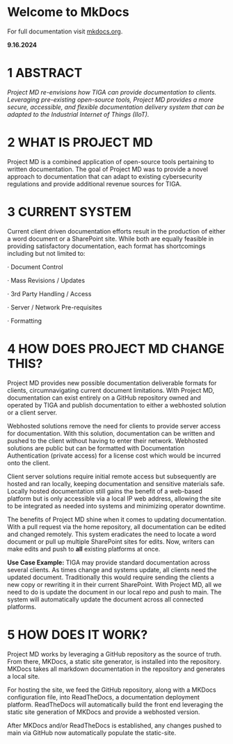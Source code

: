 # Welcome to MkDocs

For full documentation visit [mkdocs.org](https://www.mkdocs.org).

**9.16.2024**
# 1 ABSTRACT

_Project MD re-envisions how TIGA can provide documentation to clients. Leveraging pre-existing open-source tools, Project MD provides a more secure, accessible, and flexible documentation delivery system that can be adapted to the Industrial Internet of Things (IIoT)._

# 2 WHAT IS PROJECT MD

Project MD is a combined application of open-source tools pertaining to written documentation. The goal of Project MD was to provide a novel approach to documentation that can adapt to existing cybersecurity regulations and provide additional revenue sources for TIGA. 

# 3 CURRENT SYSTEM

Current client driven documentation efforts result in the production of either a word document or a SharePoint site. While both are equally feasible in providing satisfactory documentation, each format has shortcomings including but not limited to:

· Document Control

· Mass Revisions / Updates

· 3rd Party Handling / Access

· Server / Network Pre-requisites

· Formatting

# 4 HOW DOES PROJECT MD CHANGE THIS?

Project MD provides new possible documentation deliverable formats for clients, circumnavigating current document limitations. With Project MD, documentation can exist entirely on a GitHub repository owned and operated by TIGA and publish documentation to either a webhosted solution or a client server.

Webhosted solutions remove the need for clients to provide server access for documentation. With this solution, documentation can be written and pushed to the client without having to enter their network. Webhosted solutions are public but can be formatted with Documentation Authentication (private access) for a license cost which would be incurred onto the client.

Client server solutions require initial remote access but subsequently are hosted and ran locally, keeping documentation and sensitive materials safe. Locally hosted documentation still gains the benefit of a web-based platform but is only accessible via a local IP web address, allowing the site to be integrated as needed into systems and minimizing operator downtime.

The benefits of Project MD shine when it comes to updating documentation. With a pull request via the home repository, all documentation can be edited and changed remotely. This system eradicates the need to locate a word document or pull up multiple SharePoint sites for edits. Now, writers can make edits and push to **all** existing platforms at once.

**Use Case Example:** TIGA may provide standard documentation across several clients. As times change and systems update, all clients need the updated document. Traditionally this would require sending the clients a new copy or rewriting it in their current SharePoint. With Project MD, all we need to do is update the document in our local repo and push to main. The system will automatically update the document across all connected platforms.

# 5 HOW DOES IT WORK?

Project MD works by leveraging a GitHub repository as the source of truth. From there, MKDocs, a static site generator, is installed into the repository. MKDocs takes all markdown documentation in the repository and generates a local site.

For hosting the site, we feed the GitHub repository, along with a MKDocs configuration file, into ReadTheDocs, a documentation deployment platform. ReadTheDocs will automatically build the front end leveraging the static site generation of MKDocs and provide a webhosted version.

After MKDocs and/or ReadTheDocs is established, any changes pushed to main via GitHub now automatically populate the static-site.

